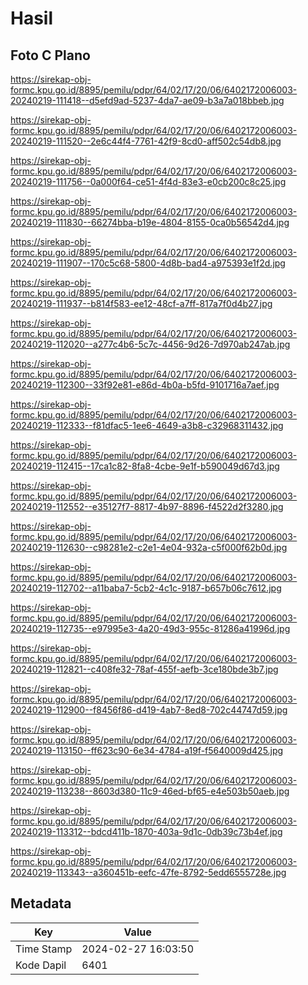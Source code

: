 # Hasil

## Foto C Plano

https://sirekap-obj-formc.kpu.go.id/8895/pemilu/pdpr/64/02/17/20/06/6402172006003-20240219-111418--d5efd9ad-5237-4da7-ae09-b3a7a018bbeb.jpg

https://sirekap-obj-formc.kpu.go.id/8895/pemilu/pdpr/64/02/17/20/06/6402172006003-20240219-111520--2e6c44f4-7761-42f9-8cd0-aff502c54db8.jpg

https://sirekap-obj-formc.kpu.go.id/8895/pemilu/pdpr/64/02/17/20/06/6402172006003-20240219-111756--0a000f64-ce51-4f4d-83e3-e0cb200c8c25.jpg

https://sirekap-obj-formc.kpu.go.id/8895/pemilu/pdpr/64/02/17/20/06/6402172006003-20240219-111830--66274bba-b19e-4804-8155-0ca0b56542d4.jpg

https://sirekap-obj-formc.kpu.go.id/8895/pemilu/pdpr/64/02/17/20/06/6402172006003-20240219-111907--170c5c68-5800-4d8b-bad4-a975393e1f2d.jpg

https://sirekap-obj-formc.kpu.go.id/8895/pemilu/pdpr/64/02/17/20/06/6402172006003-20240219-111937--b814f583-ee12-48cf-a7ff-817a7f0d4b27.jpg

https://sirekap-obj-formc.kpu.go.id/8895/pemilu/pdpr/64/02/17/20/06/6402172006003-20240219-112020--a277c4b6-5c7c-4456-9d26-7d970ab247ab.jpg

https://sirekap-obj-formc.kpu.go.id/8895/pemilu/pdpr/64/02/17/20/06/6402172006003-20240219-112300--33f92e81-e86d-4b0a-b5fd-9101716a7aef.jpg

https://sirekap-obj-formc.kpu.go.id/8895/pemilu/pdpr/64/02/17/20/06/6402172006003-20240219-112333--f81dfac5-1ee6-4649-a3b8-c32968311432.jpg

https://sirekap-obj-formc.kpu.go.id/8895/pemilu/pdpr/64/02/17/20/06/6402172006003-20240219-112415--17ca1c82-8fa8-4cbe-9e1f-b590049d67d3.jpg

https://sirekap-obj-formc.kpu.go.id/8895/pemilu/pdpr/64/02/17/20/06/6402172006003-20240219-112552--e35127f7-8817-4b97-8896-f4522d2f3280.jpg

https://sirekap-obj-formc.kpu.go.id/8895/pemilu/pdpr/64/02/17/20/06/6402172006003-20240219-112630--c98281e2-c2e1-4e04-932a-c5f000f62b0d.jpg

https://sirekap-obj-formc.kpu.go.id/8895/pemilu/pdpr/64/02/17/20/06/6402172006003-20240219-112702--a11baba7-5cb2-4c1c-9187-b657b06c7612.jpg

https://sirekap-obj-formc.kpu.go.id/8895/pemilu/pdpr/64/02/17/20/06/6402172006003-20240219-112735--e97995e3-4a20-49d3-955c-81286a41996d.jpg

https://sirekap-obj-formc.kpu.go.id/8895/pemilu/pdpr/64/02/17/20/06/6402172006003-20240219-112821--c408fe32-78af-455f-aefb-3ce180bde3b7.jpg

https://sirekap-obj-formc.kpu.go.id/8895/pemilu/pdpr/64/02/17/20/06/6402172006003-20240219-112900--f8456f86-d419-4ab7-8ed8-702c44747d59.jpg

https://sirekap-obj-formc.kpu.go.id/8895/pemilu/pdpr/64/02/17/20/06/6402172006003-20240219-113150--ff623c90-6e34-4784-a19f-f5640009d425.jpg

https://sirekap-obj-formc.kpu.go.id/8895/pemilu/pdpr/64/02/17/20/06/6402172006003-20240219-113238--8603d380-11c9-46ed-bf65-e4e503b50aeb.jpg

https://sirekap-obj-formc.kpu.go.id/8895/pemilu/pdpr/64/02/17/20/06/6402172006003-20240219-113312--bdcd411b-1870-403a-9d1c-0db39c73b4ef.jpg

https://sirekap-obj-formc.kpu.go.id/8895/pemilu/pdpr/64/02/17/20/06/6402172006003-20240219-113343--a360451b-eefc-47fe-8792-5edd6555728e.jpg


## Metadata

| Key        | Value               |
| ---------- | ------------------- |
| Time Stamp | 2024-02-27 16:03:50 |
| Kode Dapil | 6401                |



